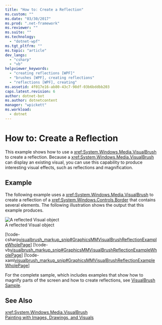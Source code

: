 ```yaml
---
title: "How to: Create a Reflection"
ms.custom: ""
ms.date: "03/30/2017"
ms.prod: ".net-framework"
ms.reviewer: ""
ms.suite: ""
ms.technology: 
  - "dotnet-wpf"
ms.tgt_pltfrm: ""
ms.topic: "article"
dev_langs: 
  - "csharp"
  - "vb"
helpviewer_keywords: 
  - "creating reflections [WPF]"
  - "brushes [WPF], creating reflections"
  - "reflections [WPF], creating"
ms.assetid: 4f017e16-ab80-43c7-98df-03b6bddbb203
caps.latest.revision: 6
author: dotnet-bot
ms.author: dotnetcontent
manager: "wpickett"
ms.workload: 
  - dotnet
---
```

# How to: Create a Reflection
This example shows how to use a <xref:System.Windows.Media.VisualBrush> to create a reflection. Because a <xref:System.Windows.Media.VisualBrush> can display an existing visual, you can use this capability to produce interesting visual effects, such as reflections and magnification.  
  
## Example  
 The following example uses a <xref:System.Windows.Media.VisualBrush> to create a reflection of a <xref:System.Windows.Controls.Border> that contains several elements. The following illustration shows the output that this example produces.  
  
 ![A reflected Visual object](../../../../docs/framework/wpf/graphics-multimedia/media/graphicsmm-visualbrush-reflection-small.jpg "graphicsmm_visualbrush_reflection_small")  
A reflected Visual object  
  
 [!code-csharp[visualbrush_markup_snip#GraphicsMMVisualBrushReflectionExampleWholePage](../../../../samples/snippets/csharp/VS_Snippets_Wpf/visualbrush_markup_snip/CSharp/ReflectionExample.cs#graphicsmmvisualbrushreflectionexamplewholepage)]
 [!code-vb[visualbrush_markup_snip#GraphicsMMVisualBrushReflectionExampleWholePage](../../../../samples/snippets/visualbasic/VS_Snippets_Wpf/visualbrush_markup_snip/visualbasic/reflectionexample.vb#graphicsmmvisualbrushreflectionexamplewholepage)]
 [!code-xaml[visualbrush_markup_snip#GraphicsMMVisualBrushReflectionExampleWholePage](../../../../samples/snippets/xaml/VS_Snippets_Wpf/visualbrush_markup_snip/XAML/ReflectionExample.xaml#graphicsmmvisualbrushreflectionexamplewholepage)]  
  
 For the complete sample, which includes examples that show how to magnify parts of the screen and how to create reflections, see [VisualBrush Sample](http://go.microsoft.com/fwlink/?LinkID=160049).  
  
## See Also  
 <xref:System.Windows.Media.VisualBrush>  
 [Painting with Images, Drawings, and Visuals](../../../../docs/framework/wpf/graphics-multimedia/painting-with-images-drawings-and-visuals.md)
